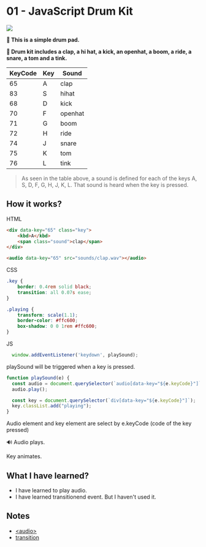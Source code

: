 # 01 - JavaScript Drum Kit

![](https://github.com/erhanersoz/JavaScript30/blob/master/Screenshots/demo_01.gif?raw=true)

**:musical_keyboard: This is a simple drum pad.**

**:drum: Drum kit includes a clap, a hi hat, a kick, an openhat, a boom, a ride, a snare, a tom and a tink.**

| KeyCode | Key | Sound   |
| ------- | --- | ------- |
| 65      | A   | clap    |
| 83      | S   | hihat   |
| 68      | D   | kick    |
| 70      | F   | openhat |
| 71      | G   | boom    |
| 72      | H   | ride    |
| 74      | J   | snare   |
| 75      | K   | tom     |
| 76      | L   | tink    |

> As seen in the table above, a sound is defined for each of the keys A, S, D, F, G, H, J, K, L. That sound is heard when the key is pressed.

## How it works?

HTML

```html
<div data-key="65" class="key">
    <kbd>A</kbd>
    <span class="sound">clap</span>
</div>

<audio data-key="65" src="sounds/clap.wav"></audio>
```

CSS

```css
.key {
    border: 0.4rem solid black;
    transition: all 0.07s ease;
}

.playing {
    transform: scale(1.1);
    border-color: #ffc600;
    box-shadow: 0 0 1rem #ffc600;
}
```

JS

```js
  window.addEventListener('keydown', playSound);
```

playSound will be triggered when a key is pressed.

```js
function playSound(e) {
  const audio = document.querySelector(`audio[data-key="${e.keyCode}"]`);
  audio.play();

  const key = document.querySelector(`div[data-key="${e.keyCode}"]`);
  key.classList.add("playing");
}
```

Audio element and key element are select by e.keyCode (code of the key pressed)

:loud_sound: Audio plays.

Key animates.

## What I have learned?

- I have learned to play audio.
- I have learned transitionend event. But I haven't used it.

## Notes

- [\<audio\>](https://developer.mozilla.org/en-US/docs/Web/HTML/Element/audio)
- [transition](https://developer.mozilla.org/en-us/docs/Web/CSS/transition)
